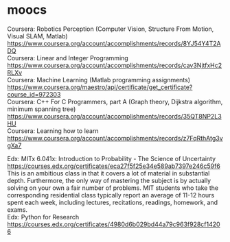 # moocs

Coursera: Robotics Perception (Computer Vision, Structure From Motion, Visual SLAM, Matlab)  
https://www.coursera.org/account/accomplishments/records/8YJ54Y4T2ADQ  
Coursera: Linear and Integer Programming  
https://www.coursera.org/account/accomplishments/records/cav3NjtfxHc2RLXv  
Coursera: Machine Learning (Matlab programming assignments)  
https://www.coursera.org/maestro/api/certificate/get_certificate?course_id=972303  
Coursera: C++ For C Programmers, part A (Graph theory, Dijkstra algorithm, minimum spanning tree)  
https://www.coursera.org/account/accomplishments/records/35QT8NP2L3HU  
Coursera: Learning how to learn  
https://www.coursera.org/account/accomplishments/records/z7FqRthAtg3vgXa7
  
Edx: MITx 6.041x: Introduction to Probability - The Science of Uncertainty  
https://courses.edx.org/certificates/eca27f5f25e34e589ab7397e246c59f6  
This is an ambitious class in that it covers a lot of material in substantial depth. Furthermore, the only way of mastering the subject is by actually solving on your own a fair number of problems. MIT students who take the corresponding residential class typically report an average of 11-12 hours spent each week, including lectures, recitations, readings, homework, and exams.   
Edx: Python for Research  
https://courses.edx.org/certificates/4980d6b029bd44a79c963f928cf14206  
